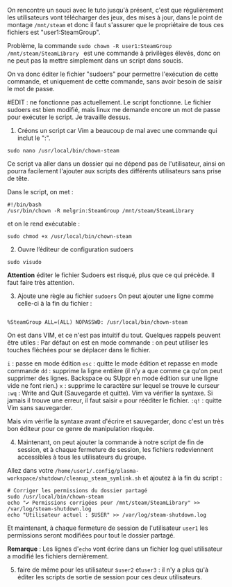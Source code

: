 On rencontre un souci avec le tuto jusqu'à présent, c'est que régulièrement les utilisateurs vont télécharger des jeux, des mises à jour, 
dans le point de montage `/mnt/steam` et donc il faut s'assurer que le propriétaire de tous ces fichiers est "user1:SteamGroup".

Problème, la commande `sudo chown -R user1:SteamGroup /mnt/steam/SteamLibrary ` est une commande à privilèges élevés, 
donc on ne peut pas la mettre simplement dans un script dans soucis.

On va donc éditer le fichier "sudoers" pour permettre l'exécution de cette commande, et uniquement de cette commande, sans avoir besoin de saisir le mot de passe.

#EDIT : ne fonctionne pas actuellement.
Le script fonctionne. Le fichier sudoers est bien modifié, mais linux me demande encore un mot de passe pour exécuter le script. Je travaille dessus.

1. Créons un script car Vim a beaucoup de mal avec une commande qui inclut le ":".
```
sudo nano /usr/local/bin/chown-steam
```
Ce script va aller dans un dossier qui ne dépend pas de l'utilisateur, ainsi on pourra facilement l'ajouter aux scripts des différents utilisateurs sans prise de tête.

Dans le script, on met :
```
#!/bin/bash
/usr/bin/chown -R melgrin:SteamGroup /mnt/steam/SteamLibrary
```
et on le rend exécutable :
```
sudo chmod +x /usr/local/bin/chown-steam
```


2. Ouvre l’éditeur de configuration sudoers
``` 
sudo visudo
```
**Attention**
éditer le fichier Sudoers est risqué, plus que ce qui précède. Il faut faire très attention.

3. Ajoute une règle au fichier `sudoers` On peut ajouter une ligne comme celle-ci à la fin du fichier :

```

%SteamGroup ALL=(ALL) NOPASSWD: /usr/local/bin/chown-steam

```

On est dans VIM, et ce n'est pas intuitif du tout. Quelques rappels peuvent être utiles :
Par défaut on est en mode commande : on peut utiliser les touches fléchées pour se déplacer dans le fichier.

`i` : passe en mode édition
`esc` : quitte le mode édition et repasse en mode commande
`dd` : supprime la ligne entière (il n'y a que comme ça qu'on peut supprimer des lignes. Backspace ou SUppr en mode édition sur une ligne vide ne font rien.)
`x` : supprime le caractère sur lequel se trouve le curseur
`:wq` : Write and Quit (Sauvegarde et quitte). Vim va vérifier la syntaxe. Si jamais il trouve une erreur, il faut saisir `e` pour rééditer le fichier.
`:q!` : quitte Vim sans sauvegarder.

Mais vim vérifie la syntaxe avant d'écrire et sauvegarder, donc c'est un très bon éditeur pour ce genre de manipulation risquée.

4. Maintenant, on peut ajouter la commande à notre script de fin de session, et à chaque fermeture de session, 
les fichiers redeviennent accessibles à tous les utilisateurs du groupe.

Allez dans votre `/home/user1/.config/plasma-workspace/shutdown/cleanup_steam_symlink.sh` et ajoutez à la fin du script :

```
# Corriger les permissions du dossier partagé
sudo /usr/local/bin/chown-steam
echo "✔ Permissions corrigées pour /mnt/steam/SteamLibrary" >> /var/log/steam-shutdown.log
echo "Utilisateur actuel : $USER" >> /var/log/steam-shutdown.log

```

Et maintenant, à chaque fermeture de session de l'utilisateur `user1` les permissions seront modifiées pour tout le dossier partagé.

**Remarque** : Les lignes d'`echo` vont écrire dans un fichier log quel utilisateur a modifié les fichiers dernièrement.


5. faire de même pour les utilisateur s`user2` et`user3` : il n'y a plus qu'à éditer les scripts de sortie de session pour ces deux utilisateurs.
